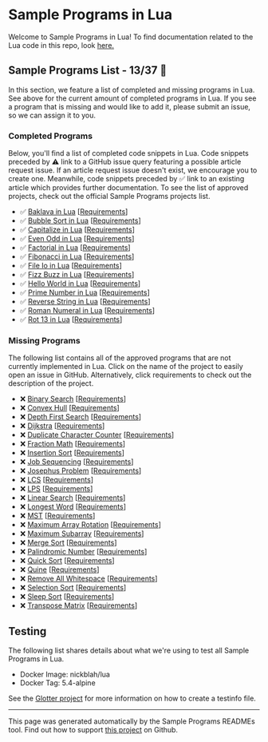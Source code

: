 # Sample Programs in Lua

Welcome to Sample Programs in Lua! To find documentation related to the Lua code in this repo, look [here.](https://sampleprograms.io/languages/lua)

## Sample Programs List - 13/37 :thinking:

In this section, we feature a list of completed and missing programs in Lua. See above for the current amount of completed programs in Lua. If you see a program that is missing and would like to add it, please submit an issue, so we can assign it to you.

### Completed Programs

Below, you'll find a list of completed code snippets in Lua. Code snippets preceded by :warning: link to a GitHub issue query featuring a possible article request issue. If an article request issue doesn't exist, we encourage you to create one. Meanwhile, code snippets preceded by :white_check_mark: link to an existing article which provides further documentation. To see the list of approved projects, check out the official Sample Programs projects list.

- :white_check_mark: [Baklava in Lua](https://sampleprograms.io/projects/baklava/lua) [[Requirements](https://sampleprograms.io/projects/baklava)]
- :white_check_mark: [Bubble Sort in Lua](https://sampleprograms.io/projects/bubble-sort/lua) [[Requirements](https://sampleprograms.io/projects/bubble-sort)]
- :white_check_mark: [Capitalize in Lua](https://sampleprograms.io/projects/capitalize/lua) [[Requirements](https://sampleprograms.io/projects/capitalize)]
- :white_check_mark: [Even Odd in Lua](https://sampleprograms.io/projects/even-odd/lua) [[Requirements](https://sampleprograms.io/projects/even-odd)]
- :white_check_mark: [Factorial in Lua](https://sampleprograms.io/projects/factorial/lua) [[Requirements](https://sampleprograms.io/projects/factorial)]
- :white_check_mark: [Fibonacci in Lua](https://sampleprograms.io/projects/fibonacci/lua) [[Requirements](https://sampleprograms.io/projects/fibonacci)]
- :white_check_mark: [File Io in Lua](https://sampleprograms.io/projects/file-io/lua) [[Requirements](https://sampleprograms.io/projects/file-io)]
- :white_check_mark: [Fizz Buzz in Lua](https://sampleprograms.io/projects/fizz-buzz/lua) [[Requirements](https://sampleprograms.io/projects/fizz-buzz)]
- :white_check_mark: [Hello World in Lua](https://sampleprograms.io/projects/hello-world/lua) [[Requirements](https://sampleprograms.io/projects/hello-world)]
- :white_check_mark: [Prime Number in Lua](https://sampleprograms.io/projects/prime-number/lua) [[Requirements](https://sampleprograms.io/projects/prime-number)]
- :white_check_mark: [Reverse String in Lua](https://sampleprograms.io/projects/reverse-string/lua) [[Requirements](https://sampleprograms.io/projects/reverse-string)]
- :white_check_mark: [Roman Numeral in Lua](https://sampleprograms.io/projects/roman-numeral/lua) [[Requirements](https://sampleprograms.io/projects/roman-numeral)]
- :white_check_mark: [Rot 13 in Lua](https://sampleprograms.io/projects/rot-13/lua) [[Requirements](https://sampleprograms.io/projects/rot-13)]

### Missing Programs

The following list contains all of the approved programs that are not currently implemented in Lua. Click on the name of the project to easily open an issue in GitHub. Alternatively, click requirements to check out the description of the project.

- :x: [Binary Search](https://github.com/TheRenegadeCoder/sample-programs/issues/new?assignees=&labels=enhancement&template=code-snippet-request.md&title=Add+Binary+Search+in+lua) [[Requirements](https://sampleprograms.io/projects/binary-search)]
- :x: [Convex Hull](https://github.com/TheRenegadeCoder/sample-programs/issues/new?assignees=&labels=enhancement&template=code-snippet-request.md&title=Add+Convex+Hull+in+lua) [[Requirements](https://sampleprograms.io/projects/convex-hull)]
- :x: [Depth First Search](https://github.com/TheRenegadeCoder/sample-programs/issues/new?assignees=&labels=enhancement&template=code-snippet-request.md&title=Add+Depth+First+Search+in+lua) [[Requirements](https://sampleprograms.io/projects/depth-first-search)]
- :x: [Dijkstra](https://github.com/TheRenegadeCoder/sample-programs/issues/new?assignees=&labels=enhancement&template=code-snippet-request.md&title=Add+Dijkstra+in+lua) [[Requirements](https://sampleprograms.io/projects/dijkstra)]
- :x: [Duplicate Character Counter](https://github.com/TheRenegadeCoder/sample-programs/issues/new?assignees=&labels=enhancement&template=code-snippet-request.md&title=Add+Duplicate+Character+Counter+in+lua) [[Requirements](https://sampleprograms.io/projects/duplicate-character-counter)]
- :x: [Fraction Math](https://github.com/TheRenegadeCoder/sample-programs/issues/new?assignees=&labels=enhancement&template=code-snippet-request.md&title=Add+Fraction+Math+in+lua) [[Requirements](https://sampleprograms.io/projects/fraction-math)]
- :x: [Insertion Sort](https://github.com/TheRenegadeCoder/sample-programs/issues/new?assignees=&labels=enhancement&template=code-snippet-request.md&title=Add+Insertion+Sort+in+lua) [[Requirements](https://sampleprograms.io/projects/insertion-sort)]
- :x: [Job Sequencing](https://github.com/TheRenegadeCoder/sample-programs/issues/new?assignees=&labels=enhancement&template=code-snippet-request.md&title=Add+Job+Sequencing+in+lua) [[Requirements](https://sampleprograms.io/projects/job-sequencing)]
- :x: [Josephus Problem](https://github.com/TheRenegadeCoder/sample-programs/issues/new?assignees=&labels=enhancement&template=code-snippet-request.md&title=Add+Josephus+Problem+in+lua) [[Requirements](https://sampleprograms.io/projects/josephus-problem)]
- :x: [LCS](https://github.com/TheRenegadeCoder/sample-programs/issues/new?assignees=&labels=enhancement&template=code-snippet-request.md&title=Add+LCS+in+lua) [[Requirements](https://sampleprograms.io/projects/lcs)]
- :x: [LPS](https://github.com/TheRenegadeCoder/sample-programs/issues/new?assignees=&labels=enhancement&template=code-snippet-request.md&title=Add+LPS+in+lua) [[Requirements](https://sampleprograms.io/projects/lps)]
- :x: [Linear Search](https://github.com/TheRenegadeCoder/sample-programs/issues/new?assignees=&labels=enhancement&template=code-snippet-request.md&title=Add+Linear+Search+in+lua) [[Requirements](https://sampleprograms.io/projects/linear-search)]
- :x: [Longest Word](https://github.com/TheRenegadeCoder/sample-programs/issues/new?assignees=&labels=enhancement&template=code-snippet-request.md&title=Add+Longest+Word+in+lua) [[Requirements](https://sampleprograms.io/projects/longest-word)]
- :x: [MST](https://github.com/TheRenegadeCoder/sample-programs/issues/new?assignees=&labels=enhancement&template=code-snippet-request.md&title=Add+MST+in+lua) [[Requirements](https://sampleprograms.io/projects/mst)]
- :x: [Maximum Array Rotation](https://github.com/TheRenegadeCoder/sample-programs/issues/new?assignees=&labels=enhancement&template=code-snippet-request.md&title=Add+Maximum+Array+Rotation+in+lua) [[Requirements](https://sampleprograms.io/projects/maximum-array-rotation)]
- :x: [Maximum Subarray](https://github.com/TheRenegadeCoder/sample-programs/issues/new?assignees=&labels=enhancement&template=code-snippet-request.md&title=Add+Maximum+Subarray+in+lua) [[Requirements](https://sampleprograms.io/projects/maximum-subarray)]
- :x: [Merge Sort](https://github.com/TheRenegadeCoder/sample-programs/issues/new?assignees=&labels=enhancement&template=code-snippet-request.md&title=Add+Merge+Sort+in+lua) [[Requirements](https://sampleprograms.io/projects/merge-sort)]
- :x: [Palindromic Number](https://github.com/TheRenegadeCoder/sample-programs/issues/new?assignees=&labels=enhancement&template=code-snippet-request.md&title=Add+Palindromic+Number+in+lua) [[Requirements](https://sampleprograms.io/projects/palindromic-number)]
- :x: [Quick Sort](https://github.com/TheRenegadeCoder/sample-programs/issues/new?assignees=&labels=enhancement&template=code-snippet-request.md&title=Add+Quick+Sort+in+lua) [[Requirements](https://sampleprograms.io/projects/quick-sort)]
- :x: [Quine](https://github.com/TheRenegadeCoder/sample-programs/issues/new?assignees=&labels=enhancement&template=code-snippet-request.md&title=Add+Quine+in+lua) [[Requirements](https://sampleprograms.io/projects/quine)]
- :x: [Remove All Whitespace](https://github.com/TheRenegadeCoder/sample-programs/issues/new?assignees=&labels=enhancement&template=code-snippet-request.md&title=Add+Remove+All+Whitespace+in+lua) [[Requirements](https://sampleprograms.io/projects/remove-all-whitespace)]
- :x: [Selection Sort](https://github.com/TheRenegadeCoder/sample-programs/issues/new?assignees=&labels=enhancement&template=code-snippet-request.md&title=Add+Selection+Sort+in+lua) [[Requirements](https://sampleprograms.io/projects/selection-sort)]
- :x: [Sleep Sort](https://github.com/TheRenegadeCoder/sample-programs/issues/new?assignees=&labels=enhancement&template=code-snippet-request.md&title=Add+Sleep+Sort+in+lua) [[Requirements](https://sampleprograms.io/projects/sleep-sort)]
- :x: [Transpose Matrix](https://github.com/TheRenegadeCoder/sample-programs/issues/new?assignees=&labels=enhancement&template=code-snippet-request.md&title=Add+Transpose+Matrix+in+lua) [[Requirements](https://sampleprograms.io/projects/transpose-matrix)]

## Testing

The following list shares details about what we're using to test all Sample Programs in Lua.

- Docker Image: nickblah/lua
- Docker Tag: 5.4-alpine

See the [Glotter project](https://github.com/auroq/glotter) for more information on how to create a testinfo file.

---

This page was generated automatically by the Sample Programs READMEs tool. Find out how to support [this project](https://github.com/TheRenegadeCoder/sample-programs-readmes) on Github.